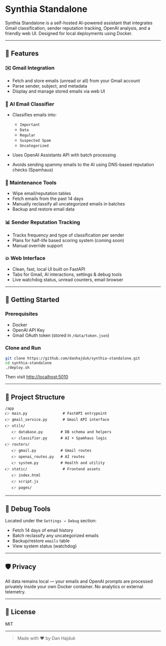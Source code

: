 # Synthia Standalone

Synthia Standalone is a self-hosted AI-powered assistant that integrates Gmail classification, sender reputation tracking, OpenAI analysis, and a friendly web UI. Designed for local deployments using Docker.

---

## 🔧 Features

### ✉️ Gmail Integration

* Fetch and store emails (unread or all) from your Gmail account
* Parse sender, subject, and metadata
* Display and manage stored emails via web UI

### 🧠 AI Email Classifier

* Classifies emails into:

  * `Important`
  * `Data`
  * `Regular`
  * `Suspected Spam`
  * `Uncategorized`
* Uses OpenAI Assistants API with batch processing
* Avoids sending spammy emails to the AI using DNS-based reputation checks (Spamhaus)

### 🛀 Maintenance Tools

* Wipe email/reputation tables
* Fetch emails from the past 14 days
* Manually reclassify all uncategorized emails in batches
* Backup and restore email data

### 📊 Sender Reputation Tracking

* Tracks frequency and type of classification per sender
* Plans for half-life based scoring system (coming soon)
* Manual override support

### 💥 Web Interface

* Clean, fast, local UI built on FastAPI
* Tabs for Gmail, AI interactions, settings & debug tools
* Live watchdog status, unread counters, email browser

---

## 🚀 Getting Started

### Prerequisites

* Docker
* OpenAI API Key
* Gmail OAuth token (stored in `/data/token.json`)

### Clone and Run

```bash
git clone https://github.com/danhajduk/synthia-standalone.git
cd synthia-standalone
./deploy.sh
```

Then visit [http://localhost:5010](http://localhost:5010)

---

## 📂 Project Structure

```text
/app
👉️ main.py                # FastAPI entrypoint
👉️ gmail_service.py       # Gmail API interface
👉️ utils/
   👉️ database.py        # DB schema and helpers
   👉️ classifier.py      # AI + Spamhaus logic
👉️ routers/
   👉️ gmail.py           # Gmail routes
   👉️ openai_routes.py   # AI routes
   👉️ system.py          # Health and utility
👉️ static/                # Frontend assets
   👉️ index.html
   👉️ script.js
   👉️ pages/
```

---

## 🧪 Debug Tools

Located under the `Settings → Debug` section:

* Fetch 14 days of email history
* Batch reclassify any uncategorized emails
* Backup/restore `emails` table
* View system status (watchdog)

---

## 🛡 Privacy

All data remains local — your emails and OpenAI prompts are processed privately inside your own Docker container. No analytics or external telemetry.

---

## 📄 License

MIT

---

> Made with ❤️ by Dan Hajduk

